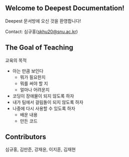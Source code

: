 ## Welcome to Deepest Documentation!

Deepest 문서방에 오신 것을 환영합니다!

Contact: 심규홍(skhu20@snu.ac.kr)

## The Goal of Teaching

교육의 목적

* 아는 만큼 보인다
	* 뭐가 필요한지
	* 뭐를 써야 할 지
	* 얼마나 어려운지
* 코딩이 장애물이 되지 않도록 하자
* 내가 팀에서 걸림돌이 되지 않도록 하자
* 나중에 다시 사용할 수 있도록 하자
	* 배운 내용
	* 만든 코드

## Contributors

심규홍, 김만준, 강재윤, 이지훈, 김재현